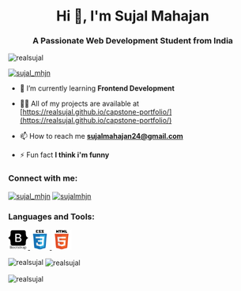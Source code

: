 <h1 align="center">Hi 👋, I'm Sujal Mahajan</h1>
<h3 align="center">A Passionate Web Development Student from India</h3>

<p align="left"> <img src="https://komarev.com/ghpvc/?username=realsujal&label=Profile%20views&color=0e75b6&style=flat" alt="realsujal" /> </p>

<p align="left"> <a href="https://twitter.com/sujal_mhjn" target="blank"><img src="https://img.shields.io/twitter/follow/sujal_mhjn?logo=twitter&style=for-the-badge" alt="sujal_mhjn" /></a> </p>

- 🌱 I’m currently learning **Frontend Development**

- 👨‍💻 All of my projects are available at [https://realsujal.github.io/capstone-portfolio/](https://realsujal.github.io/capstone-portfolio/)

- 📫 How to reach me **sujalmahajan24@gmail.com**

- ⚡ Fun fact **I think i'm funny**

<h3 align="left">Connect with me:</h3>
<p align="left">
<a href="https://twitter.com/sujal_mhjn" target="blank"><img align="center" src="https://raw.githubusercontent.com/rahuldkjain/github-profile-readme-generator/master/src/images/icons/Social/twitter.svg" alt="sujal_mhjn" height="30" width="40" /></a>
<a href="https://linkedin.com/in/sujalmhjn" target="blank"><img align="center" src="https://raw.githubusercontent.com/rahuldkjain/github-profile-readme-generator/master/src/images/icons/Social/linked-in-alt.svg" alt="sujalmhjn" height="30" width="40" /></a>
</p>

<h3 align="left">Languages and Tools:</h3>
<p align="left"> <a href="https://getbootstrap.com" target="_blank" rel="noreferrer"> <img src="https://raw.githubusercontent.com/devicons/devicon/master/icons/bootstrap/bootstrap-plain-wordmark.svg" alt="bootstrap" width="40" height="40"/> </a> <a href="https://www.w3schools.com/css/" target="_blank" rel="noreferrer"> <img src="https://raw.githubusercontent.com/devicons/devicon/master/icons/css3/css3-original-wordmark.svg" alt="css3" width="40" height="40"/> </a> <a href="https://www.w3.org/html/" target="_blank" rel="noreferrer"> <img src="https://raw.githubusercontent.com/devicons/devicon/master/icons/html5/html5-original-wordmark.svg" alt="html5" width="40" height="40"/> </a> </p>

<p><img align="left" src="https://github-readme-stats.vercel.app/api/top-langs?username=realsujal&show_icons=true&locale=en&layout=compact" alt="realsujal" /></p>

<p>&nbsp;<img align="center" src="https://github-readme-stats.vercel.app/api?username=realsujal&show_icons=true&locale=en" alt="realsujal" /></p>

<p><img align="center" src="https://github-readme-streak-stats.herokuapp.com/?user=realsujal&" alt="realsujal" /></p>
